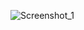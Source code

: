 ![Screenshot_1](https://github.com/moholomokhobo/microsoftexcel/assets/113181986/dcb149d2-b57b-44bd-9592-db08f0f1dead)
